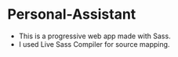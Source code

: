 # Personal-Assistant
- This is a progressive web app made with Sass.
- I used Live Sass Compiler for source mapping.
